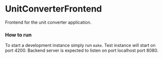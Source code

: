 # UnitConverterFrontend

Frontend for the unit converter application.

### How to run

To start a development instance simply run `make`. Test instance will start on port 4200. Backend server is expected to listen on port localhost port 8080.

